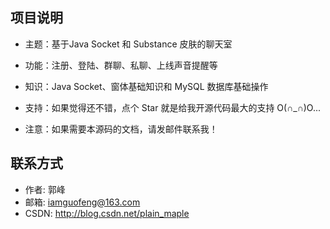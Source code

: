 项目说明
------

* 主题：基于Java Socket 和 Substance 皮肤的聊天室
* 功能：注册、登陆、群聊、私聊、上线声音提醒等
* 知识：Java Socket、窗体基础知识和 MySQL 数据库基础操作
* 支持：如果觉得还不错，点个 Star 就是给我开源代码最大的支持 O(∩_∩)O...

* 注意：如果需要本源码的文档，请发邮件联系我！

联系方式
------
* 作者: 郭峰
* 邮箱: iamguofeng@163.com 
* CSDN: http://blog.csdn.net/plain_maple

